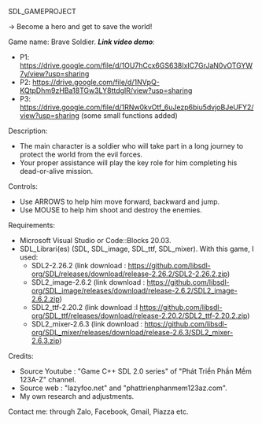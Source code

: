 SDL_GAMEPROJECT
 
-> Become a hero and get to save the world!

Game name: Brave Soldier.
**_Link video demo_**:
- P1: https://drive.google.com/file/d/1OU7hCcx6GS638IxIC7GrJaN0vOTGYW7y/view?usp=sharing
- P2: https://drive.google.com/file/d/1NVpQ-KQtpDhm9zHBa18TGw3LY8ttdgIR/view?usp=sharing
- P3: https://drive.google.com/file/d/1RNw0kvOtf_6uJezp6biu5dvjoBJeUFY2/view?usp=sharing (some small functions added)

Description:
- The main character is a soldier who will take part in a long journey to protect the world from the evil forces.
- Your proper assistance will play the key role for him completing his dead-or-alive mission.

Controls:
- Use ARROWS to help him move forward, backward and jump.
- Use MOUSE to help him shoot and destroy the enemies.

Requirements:
- Microsoft Visual Studio or Code::Blocks 20.03.
- SDL_Librari(es) (SDL, SDL_image, SDL_ttf, SDL_mixer).
  With this game, I used:
  + SDL2-2.26.2 (link download : https://github.com/libsdl-org/SDL/releases/download/release-2.26.2/SDL2-2.26.2.zip)
  + SDL2_image-2.6.2 (link download : https://github.com/libsdl-org/SDL_image/releases/download/release-2.6.2/SDL2_image-2.6.2.zip)
  + SDL2_ttf-2.20.2 (link download :l https://github.com/libsdl-org/SDL_ttf/releases/download/release-2.20.2/SDL2_ttf-2.20.2.zip)
  + SDL2_mixer-2.6.3 (link download : https://github.com/libsdl-org/SDL_mixer/releases/download/release-2.6.3/SDL2_mixer-2.6.3.zip)
  
Credits:
- Source Youtube : "Game C++ SDL 2.0 series" of "Phát Triển Phần Mềm 123A-Z" channel.
- Source web : "lazyfoo.net" and "phattrienphanmem123az.com".
- My own research and adjustments.

Contact me: through Zalo, Facebook, Gmail, Piazza etc.

